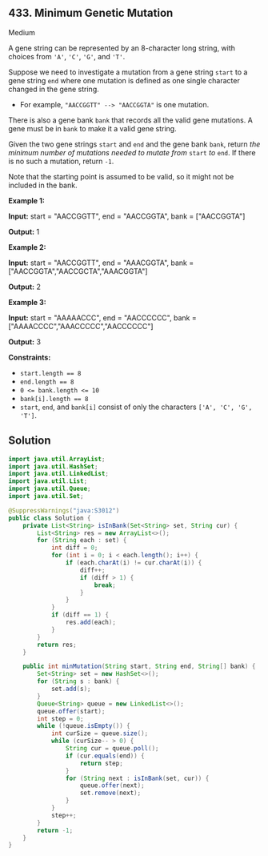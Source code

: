 ## 433\. Minimum Genetic Mutation

Medium

A gene string can be represented by an 8-character long string, with choices from `'A'`, `'C'`, `'G'`, and `'T'`.

Suppose we need to investigate a mutation from a gene string `start` to a gene string `end` where one mutation is defined as one single character changed in the gene string.

*   For example, `"AACCGGTT" --> "AACCGGTA"` is one mutation.

There is also a gene bank `bank` that records all the valid gene mutations. A gene must be in `bank` to make it a valid gene string.

Given the two gene strings `start` and `end` and the gene bank `bank`, return _the minimum number of mutations needed to mutate from_ `start` _to_ `end`. If there is no such a mutation, return `-1`.

Note that the starting point is assumed to be valid, so it might not be included in the bank.

**Example 1:**

**Input:** start = "AACCGGTT", end = "AACCGGTA", bank = ["AACCGGTA"]

**Output:** 1 

**Example 2:**

**Input:** start = "AACCGGTT", end = "AAACGGTA", bank = ["AACCGGTA","AACCGCTA","AAACGGTA"]

**Output:** 2 

**Example 3:**

**Input:** start = "AAAAACCC", end = "AACCCCCC", bank = ["AAAACCCC","AAACCCCC","AACCCCCC"]

**Output:** 3 

**Constraints:**

*   `start.length == 8`
*   `end.length == 8`
*   `0 <= bank.length <= 10`
*   `bank[i].length == 8`
*   `start`, `end`, and `bank[i]` consist of only the characters `['A', 'C', 'G', 'T']`.

## Solution

```java
import java.util.ArrayList;
import java.util.HashSet;
import java.util.LinkedList;
import java.util.List;
import java.util.Queue;
import java.util.Set;

@SuppressWarnings("java:S3012")
public class Solution {
    private List<String> isInBank(Set<String> set, String cur) {
        List<String> res = new ArrayList<>();
        for (String each : set) {
            int diff = 0;
            for (int i = 0; i < each.length(); i++) {
                if (each.charAt(i) != cur.charAt(i)) {
                    diff++;
                    if (diff > 1) {
                        break;
                    }
                }
            }
            if (diff == 1) {
                res.add(each);
            }
        }
        return res;
    }

    public int minMutation(String start, String end, String[] bank) {
        Set<String> set = new HashSet<>();
        for (String s : bank) {
            set.add(s);
        }
        Queue<String> queue = new LinkedList<>();
        queue.offer(start);
        int step = 0;
        while (!queue.isEmpty()) {
            int curSize = queue.size();
            while (curSize-- > 0) {
                String cur = queue.poll();
                if (cur.equals(end)) {
                    return step;
                }
                for (String next : isInBank(set, cur)) {
                    queue.offer(next);
                    set.remove(next);
                }
            }
            step++;
        }
        return -1;
    }
}
```